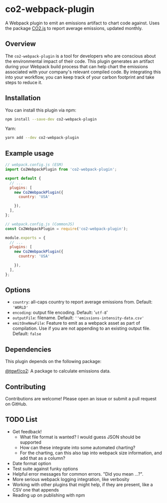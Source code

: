 # co2-webpack-plugin

A Webpack plugin to emit an emissions artifact to chart code against.
Uses the package [CO2.js](https://github.com/thegreenwebfoundation/co2.js) to report average emissions, updated monthly.

## Overview

The `co2-webpack-plugin` is a tool for developers who are conscious about the environmental impact of their code.
This plugin generates an artifact during your Webpack build process that can help chart the emissions associated with your company's relevant compiled code.
By integrating this into your workflow, you can keep track of your carbon footprint and take steps to reduce it.

## Installation

You can install this plugin via npm:

```bash
npm install --save-dev co2-webpack-plugin
```

Yarn:

```bash
yarn add --dev co2-webpack-plugin
```

## Example usage

```javascript
// webpack.config.js (ESM)
import Co2WebpackPlugin from 'co2-webpack-plugin';

export default {
  // ...
  plugins: [
    new Co2WebpackPlugin({
      country: 'USA'

    }),
  ],
};
```

```javascript
// webpack.config.js (CommonJS)
const Co2WebpackPlugin = require('co2-webpack-plugin');

module.exports = {
  // ...
  plugins: [
    new Co2WebpackPlugin({
      country: 'USA'

    }),
  ],
};
```

## Options

- `country`: all-caps country to report average emissions from. Default: `'WORLD'`
- `encoding`: output file encoding. Default: '`utf-8`'
- `outputFile`: filename. Default: `''emissions-intensity-data.csv'`
- `emitOneNewFile`: Feature to emit as a webpack asset as part of compilation.
  Use if you are not appending to an existing output file.
  Default: `false`

## Dependencies

This plugin depends on the following package:

[@tgwf/co2](https://www.npmjs.com/package/@tgwf/co2): A package to calculate emissions data.

## Contributing

Contributions are welcome!
Please open an issue or submit a pull request on GitHub.

## TODO List

- Get feedback!
  - What file format is wanted? I would guess JSON should be supported
  - How can these integrate into some automated charting?
  - For the charting, can this also tap into webpack size information, and add that as a column?
- Date format option
- Test suite against funky options
- Helpful error messages for common errors. "Did you mean ...?".
- More serious webpack logging integration, like verbosity
- Working with other plugins that might help, if they are present, like a CSV one that appends
- Reading up on publishing with npm
